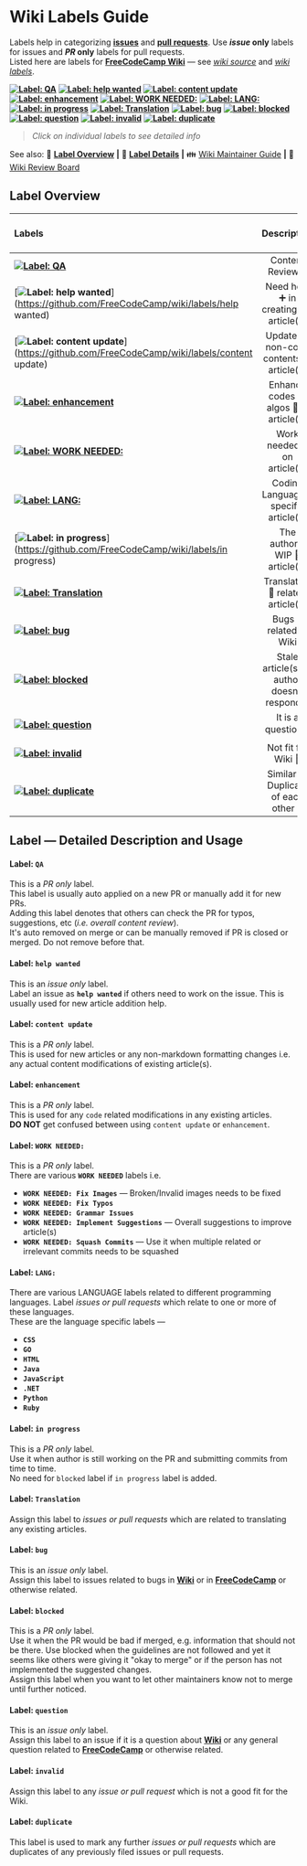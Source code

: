 # Wiki Labels Guide
Labels help in categorizing [**issues**](https://github.com/FreeCodeCamp/wiki/issues) and [**pull requests**](https://github.com/FreeCodeCamp/wiki/pulls). Use **_issue_ only** labels for issues and **_PR_ only** labels for pull requests.  
Listed here are labels for [**FreeCodeCamp Wiki**](https://github.com/FreeCodeCamp/FreeCodeCamp/wiki) &mdash; see [*wiki source*](https://github.com/FreeCodeCamp/wiki) and [*wiki labels*](https://github.com/FreeCodeCamp/wiki/labels).  

[**![Label: QA](https://img.shields.io/badge/Label-QA-0052cc.svg?style=flat-square&maxAge=2592000 "Label: QA")**](#label-qa) [**![Label: help wanted](https://img.shields.io/badge/Label-help_wanted-159818.svg?style=flat-square&maxAge=2592000 "Label: help wanted")**](#label-help-wanted) [**![Label: content update](https://img.shields.io/badge/Label-content_update-eb6420.svg?style=flat-square&maxAge=2592000 "Label: content update")**](#label-content-update) [**![Label: enhancement](https://img.shields.io/badge/Label-enhancement-30A9DE.svg?style=flat-square&maxAge=2592000 "Label: enhancement")**](#label-enhancement) [**![Label: WORK NEEDED:](https://img.shields.io/badge/Label-WORK_NEEDED:-f9a11b.svg?style=flat-square&maxAge=2592000 "Label: WORK NEEDED:")**](#label-work-needed) [**![Label: LANG:](https://img.shields.io/badge/Label-LANG:-03a6ff.svg?style=flat-square&maxAge=2592000 "Label: LANG:")**](#label-lang)  
[**![Label: in progress](https://img.shields.io/badge/Label-in_progress-3ac569.svg?style=flat-square&maxAge=2592000 "Label: in progress")**](#label-in-progress) [**![Label: Translation](https://img.shields.io/badge/Label-Translation-0052cc.svg?style=flat-square&maxAge=2592000 "Label: Translation")**](#label-translation) [**![Label: bug](https://img.shields.io/badge/Label-bug-fc2929.svg?style=flat-square&maxAge=2592000 "Label: bug")**](#label-bug) [**![Label: blocked](https://img.shields.io/badge/Label-blocked-000000.svg?style=flat-square&maxAge=2592000 "Label: blocked")**](#label-blocked) [**![Label: question](https://img.shields.io/badge/Label-question-cc317c.svg?style=flat-square&maxAge=2592000 "Label: question")**](#label-question) [**![Label: invalid](https://img.shields.io/badge/Label-invalid-E53A40.svg?style=flat-square&maxAge=2592000 "Label: invalid")**](#label-invalid) [**![Label: duplicate](https://img.shields.io/badge/Label-duplicate-D499B9.svg?style=flat-square&maxAge=2592000 "Label: duplicate")**](#label-duplicate)  
> *Click on individual labels to see detailed info*

See also: :whale: [**Label Overview**](#label-overview) **|** :dolphin: [**Label Details**](#label--detailed-description-and-usage) **|** :family: [Wiki Maintainer Guide](Wiki-Maintainer-Guide) **|** :cop: [Wiki Review Board](Wiki-Review-Board)

## Label Overview

Labels | Description | Use in Issue | Use in PR
:---|:---:|:---:|:---:
[**![Label: QA](https://img.shields.io/badge/Label-QA-0052cc.svg?style=flat-square&maxAge=2592000 "Label: QA")**](https://github.com/FreeCodeCamp/wiki/labels/QA) | Content Review :book: | :x: | :white_check_mark: 
[**![Label: help wanted](https://img.shields.io/badge/Label-help_wanted-159818.svg?style=flat-square&maxAge=2592000 "Label: help wanted")**](https://github.com/FreeCodeCamp/wiki/labels/help wanted) | Need help :heavy_plus_sign: in creating the article(s) | :white_check_mark: | :x: 
[**![Label: content update](https://img.shields.io/badge/Label-content_update-eb6420.svg?style=flat-square&maxAge=2592000 "Label: content update")**](https://github.com/FreeCodeCamp/wiki/labels/content update) | Update :up: non-code contents of article(s) | :x: | :white_check_mark:
[**![Label: enhancement](https://img.shields.io/badge/Label-enhancement-30A9DE.svg?style=flat-square&maxAge=2592000 "Label: enhancement")**](https://github.com/FreeCodeCamp/wiki/labels/enhancement) | Enhance codes or algos :memo: in article(s) | :x: | :white_check_mark:
[**![Label: WORK NEEDED:](https://img.shields.io/badge/Label-WORK_NEEDED:-f9a11b.svg?style=flat-square&maxAge=2592000 "Label: WORK NEEDED:")**](https://github.com/FreeCodeCamp/wiki/labels) | Work needed :construction_worker: on article(s) | :x: | :white_check_mark:
[**![Label: LANG:](https://img.shields.io/badge/Label-LANG:-03a6ff.svg?style=flat-square&maxAge=2592000 "Label: LANG:")**](https://github.com/FreeCodeCamp/wiki/labels) | Coding Language :scroll:  specific article(s) | :white_check_mark: | :white_check_mark:
[**![Label: in progress](https://img.shields.io/badge/Label-in_progress-3ac569.svg?style=flat-square&maxAge=2592000 "Label: in progress")**](https://github.com/FreeCodeCamp/wiki/labels/in progress) | The author's WIP :construction: article(s) | :x: | :white_check_mark: 
[**![Label: Translation](https://img.shields.io/badge/Label-Translation-0052cc.svg?style=flat-square&maxAge=2592000 "Label: Translation")**](https://github.com/FreeCodeCamp/wiki/labels/Translation) | Translation :speech_balloon: related article(s) | :white_check_mark: | :white_check_mark:
[**![Label: bug](https://img.shields.io/badge/Label-bug-fc2929.svg?style=flat-square&maxAge=2592000 "Label: bug")**](https://github.com/FreeCodeCamp/wiki/labels/bug) | Bugs :bug: related to Wiki  | :white_check_mark: | :x:
[**![Label: blocked](https://img.shields.io/badge/Label-blocked-000000.svg?style=flat-square&maxAge=2592000 "Label: blocked")**](https://github.com/FreeCodeCamp/wiki/labels/blocked) | Stale article(s) or author doesn't respond :no_good: | :x: | :white_check_mark: 
[**![Label: question](https://img.shields.io/badge/Label-question-cc317c.svg?style=flat-square&maxAge=2592000 "Label: question")**](https://github.com/FreeCodeCamp/wiki/labels/question) | It is a question :question: | :white_check_mark: | :x: 
[**![Label: invalid](https://img.shields.io/badge/Label-invalid-E53A40.svg?style=flat-square&maxAge=2592000 "Label: invalid")**](https://github.com/FreeCodeCamp/wiki/labels/invalid) | Not fit for Wiki :no_entry_sign: | :white_check_mark: | :white_check_mark: 
[**![Label: duplicate](https://img.shields.io/badge/Label-duplicate-D499B9.svg?style=flat-square&maxAge=2592000 "Label: duplicate")**](https://github.com/FreeCodeCamp/wiki/labels/duplicate) | Similar or Duplicate of each other :busts_in_silhouette: | :white_check_mark: | :white_check_mark: 

## Label &mdash; Detailed Description and Usage

#### Label: `QA`
 This is a *PR only* label.  
 This label is usually auto applied on a new PR or manually add it for new PRs.  
 Adding this label denotes that others can check the PR for typos, suggestions, etc (*i.e. overall content review*).  
 It's auto removed on merge or can be manually removed if PR is closed or merged. Do not remove before that.

#### Label: `help wanted`
 This is an *issue only* label.  
 Label an issue as **`help wanted`** if others need to work on the issue. This is usually used for new article addition help.

#### Label: `content update`
 This is a *PR only* label.  
 This is used for new articles or any non-markdown formatting changes i.e. any actual content modifications of existing article(s).

#### Label: `enhancement`
 This is a *PR only* label.  
 This is used for any `code` related modifications in any existing articles.  
 **DO NOT** get confused between using `content update` or `enhancement`.

#### Label: `WORK NEEDED:` 
 This is a *PR only* label.  
 There are various **`WORK NEEDED`** labels i.e.  
 - **`WORK NEEDED: Fix Images`** &mdash; Broken/Invalid images needs to be fixed
 - **`WORK NEEDED: Fix Typos`**
 - **`WORK NEEDED: Grammar Issues`**
 - **`WORK NEEDED: Implement Suggestions`** &mdash; Overall suggestions to improve article(s)
 - **`WORK NEEDED: Squash Commits`** &mdash; Use it when multiple related or irrelevant commits needs to be squashed

#### Label: `LANG:`
 There are various LANGUAGE labels related to different programming languages. Label *issues or pull requests* which relate to one or more of these languages.  
 These are the language specific labels &mdash;  
 - **`CSS`**
 - **`GO`**
 - **`HTML`**
 - **`Java`**
 - **`JavaScript`**
 - **`.NET`**
 - **`Python`**
 - **`Ruby`**

#### Label: `in progress` 
 This is a *PR only* label.  
 Use it when author is still working on the PR and submitting commits from time to time.  
 No need for `blocked` label if `in progress` label is added.

#### Label: `Translation`
 Assign this label to *issues or pull requests* which are related to translating any existing articles.

#### Label: `bug`
 This is an *issue only* label.  
 Assign this label to issues related to bugs in [**Wiki**](https://github.com/FreeCodeCamp/FreeCodeCamp/wiki) or in [**FreeCodeCamp**](https://www.freecodecamp.com) or otherwise related.

#### Label: `blocked`
 This is a *PR only* label.  
 Use it when the PR would be bad if merged, e.g. information that should not be there. Use blocked when the guidelines are not followed and yet it seems like others were giving it "okay to merge" or if the person has not implemented the suggested changes.  
 Assign this label when you want to let other maintainers know not to merge until further noticed. 

#### Label: `question`
 This is an *issue only* label.  
 Assign this label to an issue if it is a question about [**Wiki**](https://github.com/FreeCodeCamp/FreeCodeCamp/wiki) or any general question related to [**FreeCodeCamp**](https://www.freecodecamp.com) or otherwise related.

#### Label: `invalid`
 Assign this label to any *issue or pull request* which is not a good fit for the Wiki. 

#### Label: `duplicate`
 This label is used to mark any further *issues or pull requests* which are duplicates of any previously filed issues or pull requests.

<!--
#### Label: `wontfix` 
 This is an *issue only* label.  
 _This has no use in the wiki as **Everything is fixable** in Wiki and maybe removed._ 
-->

